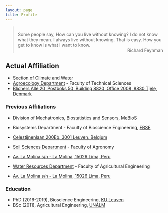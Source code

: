 ```yaml
---
layout: page
title: Profile
---
```

> <br/>
> Some people say, How can you live without knowing? I do not know what they mean. I always live without knowing. That is easy. How you get to know is what I want to know.
> <div style="text-align: right"> Richard Feynman </div>

## Actual Affiliation
* [Section of Climate and Water](https://agro.au.dk/en/research/research-sections/climate-and-water/)
* [Agroecology Department](https://agro.au.dk/en/) - Faculty of Technical Sciences 
* [Blichers Allé 20, Postboks 50, Building 8820, Office 2008, 8830 Tjele, Denmark](https://agro.au.dk/en/about-the-department/contact-agroecology/)

### Previous Affiliations
* Division of Mechatronics, Biostatistics and Sensors, [MeBioS](http://www.biw.kuleuven.be/biosyst/mebios)
* Biosystems Department - Faculty of Bioscience Engineering, [FBSE](https://www.biw.kuleuven.be/english)
* [Celestijnenlaan 200Eb, 3001 Leuven, Belgium](https://www.kuleuven.be/maps/kaart?lat=50.863703799999996&lng=4.6757264&zoom=18&layer=mpq&labels=undefined&building=493-12)

* [Soil Sciences Department](http://www.lamolina.edu.pe/agronomia/portal/index.php/dpto-suelos/) - Faculty of Agronomy
* [Av. La Molina s/n - La Molina, 15026 Lima, Peru](http://www.lamolina.edu.pe/agronomia/portal/index.php/contact-us/)

* [Water Resources Department](http://www.lamolina.edu.pe/facultad/agricola/recursos.htm) - Faculty of Agricultural Engineering
* [Av. La Molina s/n - La Molina, 15026 Lima, Peru](https://www.google.com/maps/place/La+Molina+15024,+Peru/@-12.0827427,-76.9474143,2916m/data=!3m1!1e3!4m8!1m2!2m1!1sUNALM!3m4!1s0x9105c71de6ce7161:0xf6695c3872000465!8m2!3d-12.0828754!4d-76.9455815)

### Education
* PhD (2016-2019), Bioscience Engineering, [KU Leuven](https://www.kuleuven.be/kuleuven/)
* BSc (2011), Agricultural Engineering, [UNALM](http://www.lamolina.edu.pe/portada/)
